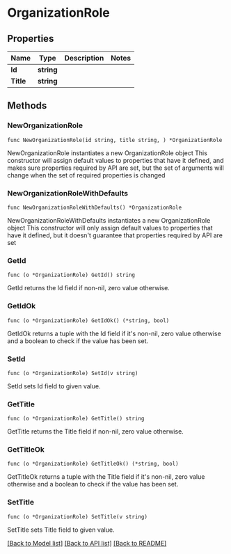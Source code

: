# OrganizationRole

## Properties

Name | Type | Description | Notes
------------ | ------------- | ------------- | -------------
**Id** | **string** |  | 
**Title** | **string** |  | 

## Methods

### NewOrganizationRole

`func NewOrganizationRole(id string, title string, ) *OrganizationRole`

NewOrganizationRole instantiates a new OrganizationRole object
This constructor will assign default values to properties that have it defined,
and makes sure properties required by API are set, but the set of arguments
will change when the set of required properties is changed

### NewOrganizationRoleWithDefaults

`func NewOrganizationRoleWithDefaults() *OrganizationRole`

NewOrganizationRoleWithDefaults instantiates a new OrganizationRole object
This constructor will only assign default values to properties that have it defined,
but it doesn't guarantee that properties required by API are set

### GetId

`func (o *OrganizationRole) GetId() string`

GetId returns the Id field if non-nil, zero value otherwise.

### GetIdOk

`func (o *OrganizationRole) GetIdOk() (*string, bool)`

GetIdOk returns a tuple with the Id field if it's non-nil, zero value otherwise
and a boolean to check if the value has been set.

### SetId

`func (o *OrganizationRole) SetId(v string)`

SetId sets Id field to given value.


### GetTitle

`func (o *OrganizationRole) GetTitle() string`

GetTitle returns the Title field if non-nil, zero value otherwise.

### GetTitleOk

`func (o *OrganizationRole) GetTitleOk() (*string, bool)`

GetTitleOk returns a tuple with the Title field if it's non-nil, zero value otherwise
and a boolean to check if the value has been set.

### SetTitle

`func (o *OrganizationRole) SetTitle(v string)`

SetTitle sets Title field to given value.



[[Back to Model list]](../README.md#documentation-for-models) [[Back to API list]](../README.md#documentation-for-api-endpoints) [[Back to README]](../README.md)


